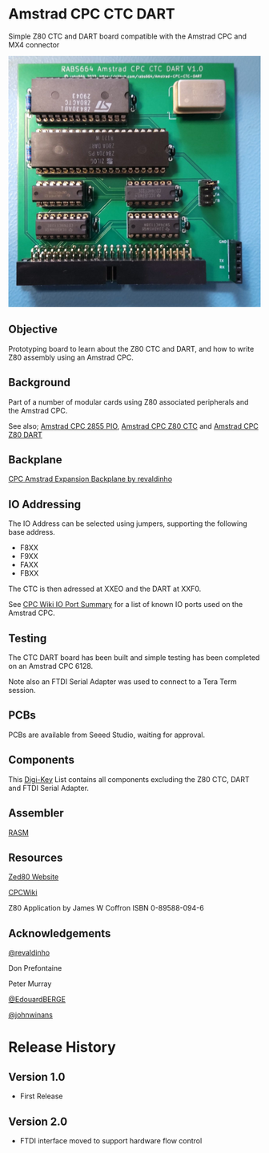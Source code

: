 # Amstrad CPC CTC DART
Simple Z80 CTC and DART board compatible with the Amstrad CPC and MX4 connector

![assembled-board](https://github.com/rabs664/Amstrad-CPC-CTC-DART/blob/main/Images/assembled-board.jpg)

## Objective
Prototyping board to learn about the Z80 CTC and DART, and how to write Z80 assembly using an Amstrad CPC.

## Background
Part of a number of modular cards using Z80 associated peripherals and the Amstrad CPC.

See also;
[Amstrad CPC 2855 PIO](https://github.com/rabs664/Amstrad-CPC-8255-PIO), [Amstrad CPC Z80 CTC](https://github.com/rabs664/Amstrad-CPC-Z80-CTC) and [Amstrad CPC Z80 DART](https://github.com/rabs664/Amstrad-CPC-Z80-DART)

## Backplane
[CPC Amstrad Expansion Backplane by revaldinho](https://github.com/revaldinho/cpc_ram_expansion/wiki/CPC-Expansion-Backplane)

## IO Addressing
The IO Address can be selected using jumpers, supporting the following base address.

* F8XX
* F9XX
* FAXX
* FBXX

The CTC is then adressed at XXEO and the DART at XXF0.

See [CPC Wiki IO Port Summary](https://www.cpcwiki.eu/index.php/I/O_Port_Summary) for a list of known IO ports used on the Amstrad CPC.

## Testing
The CTC DART board has been built and simple testing has been completed on an Amstrad CPC 6128.

Note also an FTDI Serial Adapter was used to connect to a Tera Term session.


## PCBs
PCBs are available from Seeed Studio, waiting for approval.

## Components
This [Digi-Key](https://www.digikey.co.uk/en/mylists/list/81SQJULUKE) List contains all components excluding the Z80 CTC, DART and FTDI Serial Adapter.

## Assembler
[RASM](https://github.com/EdouardBERGE/rasm)

## Resources
[Zed80 Website](http://zed80.com/Z80-RETRO/index_Home.html)

[CPCWiki](https://www.cpcwiki.eu/index.php/Main_Page)

Z80 Application by James W Coffron ISBN 0-89588-094-6

## Acknowledgements
[@revaldinho](https://github.com/revaldinho)

Don Prefontaine 

Peter Murray

[@EdouardBERGE](https://github.com/EdouardBERGE)

[@johnwinans](https://github.com/johnwinans)

# Release History
## Version 1.0
* First Release
## Version 2.0
* FTDI interface moved to support hardware flow control
